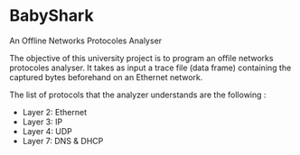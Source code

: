 # BabyShark
An Offline Networks Protocoles Analyser 

The objective of this university project is to program an offile networks protocoles analyser. 
It takes as input a trace file (data frame) containing the captured bytes beforehand on an Ethernet network. 

The list of protocols that the analyzer understands are the following :
- Layer 2: Ethernet
- Layer 3: IP
- Layer 4: UDP
- Layer 7: DNS & DHCP
